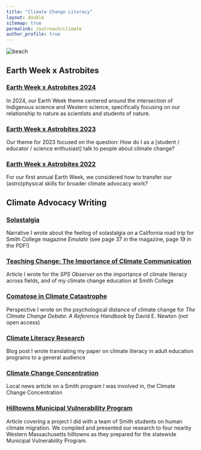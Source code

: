 ```yaml
---
title: "Climate Change Literacy"
layout: double
sitemap: true
permalink: /outreach/climate
author_profile: true
---
```


![beach](./cannonbeach.JPG "Sunset at Cannon Beach, Oregon. Foreground
 is sandy beach with a calm sea, focal point is a collection of large
 rock structures in the water, and background is glowing orange sunset.")


## Earth Week x Astrobites

### [Earth Week x Astrobites 2024](https://astrobites.org/earthweek2024/)

In 2024, our Earth Week theme centered around the intersection of
Indigenous science and Western science, specifically focusing on our
relationship to nature as scientists and students of nature.

### [Earth Week x Astrobites 2023](https://astrobites.org/earthweek2023/)

Our theme for 2023 focused on the question: How do I as a
[student / educator / science enthusiast] talk to people about climate
change?

### [Earth Week x Astrobites 2022](https://astrobites.org/earthweek2022/)

For our first annual Earth Week, we considered how to transfer our
(astro)physical skills for broader climate advocacy work?


## Climate Advocacy Writing

### [Solastalgia](https://indd.adobe.com/view/41f38e52-43eb-4921-bd08-3aec2b42230b)

Narrative I wrote about the feeling of solastalgia on a California
road trip for Smith College magazine _Emulate_ (see page 37 in the
magazine, page 19
in the PDF!)

### [Teaching Change: The Importance of Climate Communication](https://www.sigmapisigma.org/the-sps-observer/spring/2020/teaching-change-importance-climate-communication)

Article I wrote for the _SPS Observer_ on the importance of climate
literacy across fields, and of my climate change education at Smith College

### [Comatose in Climate Catastrophe](https://publisher.abc-clio.com/9781440875427/)

Perspective I wrote on the psychological distance of climate change for _The Climate Change Debate: A Reference
Handbook_ by David E. Newton (not open access)

### [Climate Literacy Research](https://ucanr.edu/blogs/blogcore/postdetail.cfm?postnum=31186&sharing=yes)

Blog post I wrote translating my paper on climate literacy in adult
education programs to a general audience


### [Climate Change Concentration](https://www.gazettenet.com/CLIMATECollegePerspective-hg-092019-28390282)

Local news article on a Smith program I was involved in, the Climate
Change Concentration


### [Hilltowns Municipal Vulnerability Program](https://www.gazettenet.com/Hilltowns-municipal-preparedness-32384632)

Article covering a project I did with a team of Smith students on
human climate migration. We compiled and presented our research to
four nearby Western Massachusetts hilltowns as they prepared for the
statewide Municipal Vulnerability Program.
